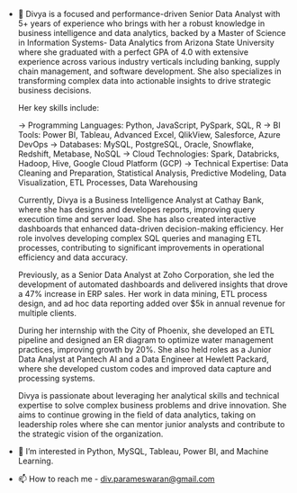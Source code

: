 - 👋 Divya is a focused and performance-driven Senior Data Analyst with 5+ years of experience who brings with her a robust knowledge in business intelligence and data analytics, backed by a Master of Science in Information Systems- Data Analytics from Arizona State University where she graduated with a perfect GPA of 4.0 with extensive experience across various industry verticals including banking, supply chain management, and software development. She also specializes in transforming complex data into actionable insights to drive strategic business decisions.

   Her key skills include:

   -> Programming Languages: Python, JavaScript, PySpark, SQL, R
   -> BI Tools: Power BI, Tableau, Advanced Excel, QlikView, Salesforce, Azure DevOps
   -> Databases: MySQL, PostgreSQL, Oracle, Snowflake, Redshift, Metabase, NoSQL
   -> Cloud Technologies: Spark, Databricks, Hadoop, Hive, Google Cloud Platform (GCP)
   -> Technical Expertise: Data Cleaning and Preparation, Statistical Analysis, Predictive Modeling, Data Visualization, ETL Processes, Data Warehousing


  Currently, Divya is a Business Intelligence Analyst at Cathay Bank, where she has designs and developes reports, improving query execution time and server load. She has also created interactive dashboards that enhanced data-driven decision-making efficiency. Her role 
  involves developing complex SQL queries and managing ETL processes, contributing to significant improvements in operational efficiency and data accuracy.

    Previously, as a Senior Data Analyst at Zoho Corporation, she led the development of automated dashboards and delivered insights that drove a 47% increase in ERP sales. Her work in data mining, ETL process design, and ad hoc data reporting added over $5k in annual 
    revenue for multiple clients.

    During her internship with the City of Phoenix, she developed an ETL pipeline and designed an ER diagram to optimize water management practices, improving growth by 20%. She also held roles as a Junior Data Analyst at Pantech AI and a Data Engineer at Hewlett Packard, 
    where she developed custom codes and improved data capture and processing systems.

    Divya is passionate about leveraging her analytical skills and technical expertise to solve complex business problems and drive innovation. She aims to continue growing in the field of data analytics, taking on leadership roles where she can mentor junior analysts and 
    contribute to the strategic vision of the organization. 


- 👀 I’m interested in Python, MySQL, Tableau, Power BI, and Machine Learning.
- 📫 How to reach me - div.parameswaran@gmail.com

<!---
DivyaParam/DivyaParam is a ✨ special ✨ repository because its `README.md` (this file) appears on your GitHub profile.
You can click the Preview link to take a look at your changes.
--->
